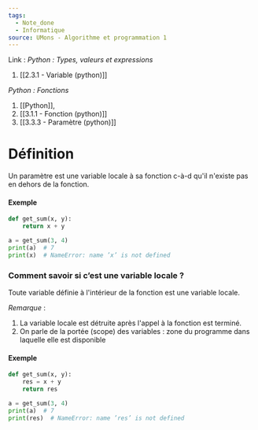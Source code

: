 ```yaml
---
tags:
  - Note_done
  - Informatique
source: UMons - Algorithme et programmation 1
---
```


Link : 
_Python : Types, valeurs et expressions_
1. [[2.3.1 - Variable (python)]]

_Python : Fonctions_
1. [[Python]], 
2. [[3.1.1 - Fonction (python)]]
3. [[3.3.3 - Paramètre (python)]]

# Définition
Un paramètre est une variable locale à sa fonction c-à-d qu'il n'existe pas en dehors de la fonction.

#### Exemple 
```python
def get_sum(x, y): 
	return x + y 

a = get_sum(3, 4) 
print(a)  # 7 
print(x)  # NameError: name ’x’ is not defined
```

### Comment savoir si c’est une variable locale ?
Toute variable définie à l'intérieur de la fonction est une variable locale.

_Remarque_ :
1. La variable locale est détruite après l'appel à la fonction est terminé.
2. On parle de la portée (scope) des variables : zone du programme dans laquelle elle est disponible

#### Exemple 
```python
def get_sum(x, y): 
	res = x + y 
	return res 

a = get_sum(3, 4) 
print(a)  # 7 
print(res)  # NameError: name ’res’ is not defined
```

